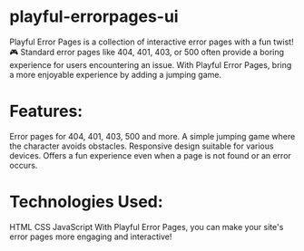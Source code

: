 # playful-errorpages-ui
Playful Error Pages is a collection of interactive error pages with a fun twist! 🎮  Standard error pages like 404, 401, 403, or 500 often provide a boring experience for users encountering an issue. With Playful Error Pages, bring a more enjoyable experience by adding a jumping game.

# Features:
Error pages for 404, 401, 403, 500 and more.
A simple jumping game where the character avoids obstacles.
Responsive design suitable for various devices.
Offers a fun experience even when a page is not found or an error occurs.
# Technologies Used:
HTML
CSS
JavaScript
With Playful Error Pages, you can make your site's error pages more engaging and interactive!
